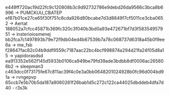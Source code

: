 e449ff720ac19d22fc9c120808b3c9d92732786e9debd26da9566c3bca8b6996 -> PUMCKUU_CBATEP
ef87b01ce27ce65f30f751c8cda926d80bcabe7d3d8849f7cf5011ce3cba0652 -> Aertat
188052a7cfcc45871b369fc320c3f040b3bd0a93e472671bf7d3f58354957951 -> insterioiosmenej
bb2fca7c1497893b79e72f9db04ed4b67539b7a78c068737d6318a45b0f9ee6a -> me_fsb
f28647fac82c04b9ddf9559c7187aac22bc4bcf998874a294d21fa24f05d8a15 -> yapidorasdsd
ea913352e562f145d5933b0106ca949be79fd39ade3bdbb8df0006ac265806b2 -> sleepman3
c463dcc0f73175fe67c811ac39f4c0e3a0bb0648201024928b0fc96d004bd91a -> rvngepvp
65ccb7e5b70b5da187a9060261f26bab1d5c272c122ca44025dbddeb4dfa7d40 - r3s3k
